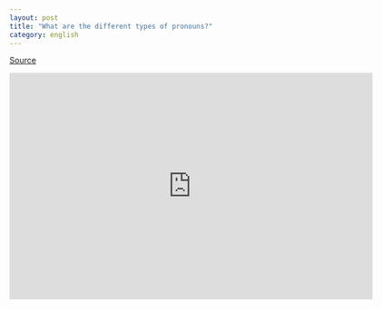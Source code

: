 ```yaml
---
layout: post
title: "What are the different types of pronouns?"
category: english
---
```

[Source][typesofpronouns]

[typesofpronouns]: http://esl.about.com/cs/beginner/f/f_pronouns.htm

<iframe width="640" height="400" frameborder="0" src="http://www.mindmeister.com/maps/public_map_shell/126570561/different-types-of-pronouns?width=640&height=400&z=1.0" scrolling="no" style="overflow:hidden"></iframe>